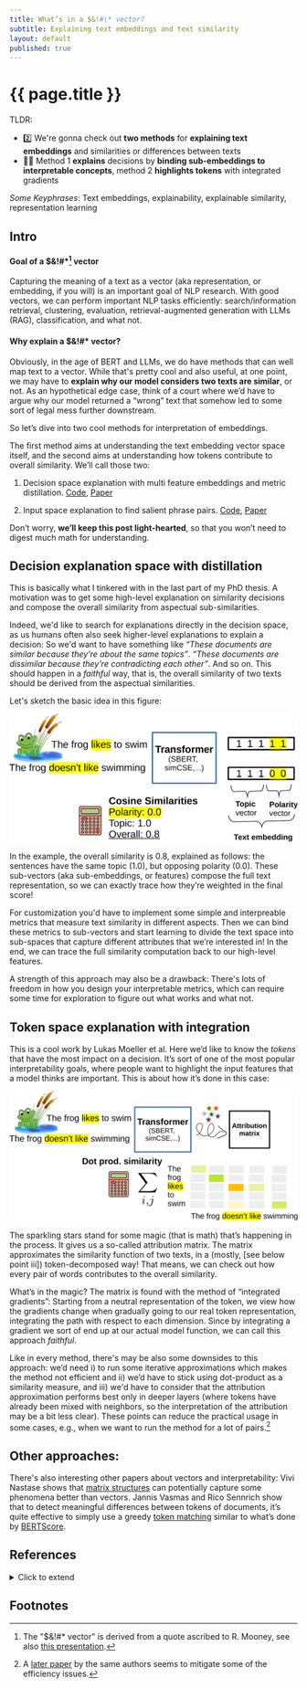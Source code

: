 ```yaml
---
title: What’s in a $&!#\* vector? 
subtitle: Explaining text embeddings and text similarity
layout: default
published: true
---
```


# {{ page.title }}

TLDR: 

- 2️⃣ We're gonna check out **two methods** for **explaining text embeddings** and similarities or differences between texts
- 🧑‍🏫 Method 1 **explains** decisions by **binding sub-embeddings to interpretable concepts**, method 2 **highlights tokens** with integrated gradients

*Some Keyphrases*: Text embeddings, explainability, explainable similarity, representation learning

## Intro

#### Goal of a $&!#\*[^1] vector

Capturing the meaning of a text as a vector (aka representation, or embedding, if you will) is an important goal of NLP research. With good vectors, we can perform important NLP tasks efficiently: search/information retrieval, clustering, evaluation, retrieval-augmented generation with LLMs (RAG), classification, and what not. 

#### Why explain a $&!#\* vector?

Obviously, in the age of BERT and LLMs, we do have methods that can well map text to a vector. While that's pretty cool and also useful, at one point, we may have to **explain why our model considers two texts are similar**, or not. As an hypothetical edge case, think of a court where we’d have to argue why our model returned a “wrong” text that somehow led to some sort of legal mess further downstream.

So let’s dive into two cool methods for interpretation of embeddings. 

The first method aims at understanding the text embedding vector space itself, and the second aims at understanding how tokens contribute to overall similarity. We’ll call those two:

1. Decision space explanation with multi feature embeddings and metric distillation. [Code](https://github.com/flipz357/S3BERT), [Paper](https://aclanthology.org/2022.aacl-main.48)

2. Input space explanation to find salient phrase pairs. [Code](https://github.com/lucasmllr/xsbert), [Paper](https://aclanthology.org/2023.emnlp-main.980)

Don’t worry, **we’ll keep this post light-hearted**, so that you won’t need to digest much math for understanding.

## Decision explanation space with distillation

This is basically what I tinkered with in the last part of my PhD thesis. A motivation was to get some high-level explanation on similarity decisions and compose the overall similarity from aspectual sub-similarities.  

Indeed, we'd like to search for explanations directly in the decision space, as us humans often also seek higher-level explanations to explain a decision: So we'd want to have something like *“These documents are similar because they’re about the same topics”*. *“These documents are dissimilar because they’re contradicting each other”*. And so on. This should happen in a *faithful* way, that is, the overall similarity of two texts should be derived from the aspectual similarities.

Let's sketch the basic idea in this figure:

![Vector partitioning](/assets/img/blog/partition-crop.png)

In the example, the overall similarity is 0.8, explained as follows: the sentences have the same topic (1.0), but opposing polarity (0.0). These sub-vectors (aka sub-embeddings, or features) compose the full text representation, so we can exactly trace how they’re weighted in the final score!

For customization you'd have to implement some simple and interpreable metrics that measure text similarity in different aspects. Then we can bind these metrics to sub-vectors and start learning to divide the text space into sub-spaces that capture different attributes that we’re interested in! In the end, we can trace the full similarity computation back to our high-level features. 

A strength of this approach may also be a drawback: There's lots of freedom in how you design your interpretable metrics, which can require some time for exploration to figure out what works and what not.

## Token space explanation with integration

This is a cool work by Lukas Moeller et al. Here we’d like to know the *tokens* that have the most impact on a decision. It’s sort of one of the most popular interpretability goals, where people want to highlight the input features that a model thinks are important. This is about how it’s done in this case:

![Token attribution](/assets/img/blog/attribution-crop.png)

The sparkling stars stand for some magic (that is math) that’s happening in the process. It gives us a so-called attribution matrix. The matrix approximates the similarity function of two texts, in a (mostly, [see below point iii]) token-decomposed way! That means, we can check out how every pair of words contributes to the overall similarity. 

What’s in the magic? The matrix is found with the method of “integrated gradients”: Starting from a neutral representation of the token, we view how the gradients change when gradually going to our real token representation, integrating the path with respect to each dimension. Since by integrating a gradient we sort of end up at our actual model function, we can call this approach *faithful*. 

Like in every method, there's may be also some downsides to this approach: we’d need i) to run some iterative approximations which makes the method not efficient and ii) we’d have to stick using dot-product as a similarity measure, and iii) we'd have to consider that the attribution approximation performs best only in deeper layers (where tokens have already been mixed with neighbors, so the interpretation of the attribution may be a bit less clear). These points can reduce the practical usage in some cases, e.g., when we want to run the method for a lot of pairs.[^2] 

## Other approaches:

There's also interesting other papers about vectors and interpretability: Vivi Nastase shows that [matrix structures](https://arxiv.org/abs/2312.09890) can potentially capture some phenomena better than vectors. Jannis Vasmas and Rico Sennrich show that to detect meaningful differences between tokens of documents, it’s quite effective to simply use a greedy [token matching](https://arxiv.org/abs/2305.13303) similar to what’s done by [BERTScore](https://arxiv.org/abs/1904.09675).

## References

<details markdown="1"> 
<summary> Click to extend </summary>

[SBERT studies Meaning Representations: Decomposing Sentence Embeddings into Explainable Semantic Features](https://aclanthology.org/2022.aacl-main.48) (Opitz & Frank, AACL-IJCNLP 2022)

[An Attribution Method for Siamese Encoders](https://aclanthology.org/2023.emnlp-main.980) (Moeller et al., EMNLP 2023)

</details>

## Footnotes

[^1]: The "$&!#* vector" is derived from a quote ascribed to R. Mooney, see also [this presentation](https://aclanthology.org/attachments/P18-1198.Presentation.pdf).
[^2]: A [later paper](https://arxiv.org/abs/2402.02883) by the same authors seems to mitigate some of the efficiency issues.



